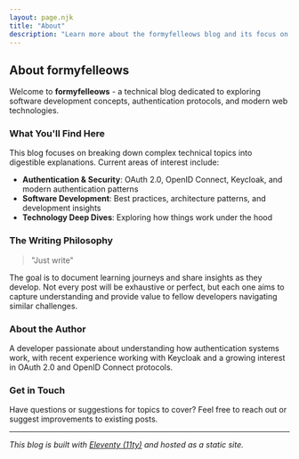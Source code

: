 ```yaml
---
layout: page.njk
title: "About"
description: "Learn more about the formyfelleows blog and its focus on technical writing"
---
```


## About formyfelleows

Welcome to **formyfelleows** - a technical blog dedicated to exploring software development concepts, authentication protocols, and modern web technologies.

### What You'll Find Here

This blog focuses on breaking down complex technical topics into digestible explanations. Current areas of interest include:

- **Authentication & Security**: OAuth 2.0, OpenID Connect, Keycloak, and modern authentication patterns
- **Software Development**: Best practices, architecture patterns, and development insights
- **Technology Deep Dives**: Exploring how things work under the hood

### The Writing Philosophy

> "Just write"

The goal is to document learning journeys and share insights as they develop. Not every post will be exhaustive or perfect, but each one aims to capture understanding and provide value to fellow developers navigating similar challenges.

### About the Author

A developer passionate about understanding how authentication systems work, with recent experience working with Keycloak and a growing interest in OAuth 2.0 and OpenID Connect protocols.

### Get in Touch

Have questions or suggestions for topics to cover? Feel free to reach out or suggest improvements to existing posts.

---

*This blog is built with [Eleventy (11ty)](https://www.11ty.dev/) and hosted as a static site.*